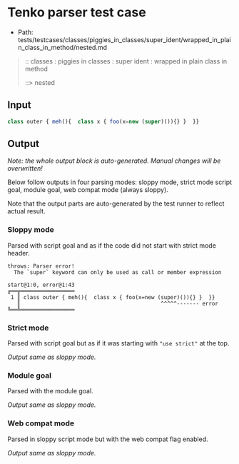 # Tenko parser test case

- Path: tests/testcases/classes/piggies_in_classes/super_ident/wrapped_in_plain_class_in_method/nested.md

> :: classes : piggies in classes : super ident : wrapped in plain class in method
>
> ::> nested

## Input

`````js
class outer { meh(){  class x { foo(x=new (super)()){} }  }}
`````

## Output

_Note: the whole output block is auto-generated. Manual changes will be overwritten!_

Below follow outputs in four parsing modes: sloppy mode, strict mode script goal, module goal, web compat mode (always sloppy).

Note that the output parts are auto-generated by the test runner to reflect actual result.

### Sloppy mode

Parsed with script goal and as if the code did not start with strict mode header.

`````
throws: Parser error!
  The `super` keyword can only be used as call or member expression

start@1:0, error@1:43
╔══╦═════════════════
 1 ║ class outer { meh(){  class x { foo(x=new (super)()){} }  }}
   ║                                            ^^^^^------- error
╚══╩═════════════════

`````

### Strict mode

Parsed with script goal but as if it was starting with `"use strict"` at the top.

_Output same as sloppy mode._

### Module goal

Parsed with the module goal.

_Output same as sloppy mode._

### Web compat mode

Parsed in sloppy script mode but with the web compat flag enabled.

_Output same as sloppy mode._
